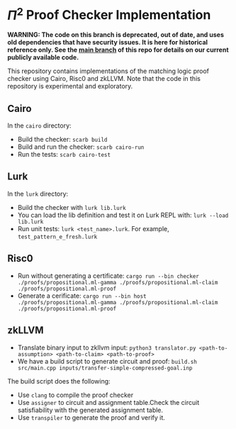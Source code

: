 $\Pi^2$ Proof Checker Implementation
====================================

__WARNING: The code on this branch is deprecated, out of date, and uses
old dependencies that have security issues. It is here for historical
reference only. See the [main branch](../../tree/main) of this repo for
details on our current publicly available code.__

This repository contains implementations of the matching logic proof checker
using Cairo, Risc0 and zkLLVM. Note that the code in this repository is
experimental and exploratory.

Cairo
-----

In the `cairo` directory:

-   Build the checker: `scarb build`
-   Build and run the checker: `scarb cairo-run`
-   Run the tests: `scarb cairo-test`

Lurk
-----

In the `lurk` directory:

- Build the checker with `lurk lib.lurk`
- You can load the lib definition and test it on Lurk REPL with: `lurk --load lib.lurk`
- Run unit tests: `lurk <test_name>.lurk`. For example, `test_pattern_e_fresh.lurk`

Risc0
-----

-   Run without generating a certificate:
    `cargo run --bin checker ./proofs/propositional.ml-gamma ./proofs/propositional.ml-claim ./proofs/propositional.ml-proof`
-   Generate a cerificate:
    `cargo run --bin host ./proofs/propositional.ml-gamma ./proofs/propositional.ml-claim ./proofs/propositional.ml-proof`

zkLLVM
------

-   Translate binary input to zkllvm input:
    `python3 translator.py <path-to-assumption> <path-to-claim> <path-to-proof>`
-   We have a build script to generate circuit and proof:
    `build.sh src/main.cpp inputs/transfer-simple-compressed-goal.inp`

The build script does the following:

-   Use `clang` to compile the proof checker
-   Use `assigner` to circuit and assignment table.Check the circuit
    satisfiability with the generated assignment table.
-   Use `transpiler` to generate the proof and verify it.
